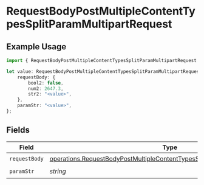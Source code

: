 # RequestBodyPostMultipleContentTypesSplitParamMultipartRequest

## Example Usage

```typescript
import { RequestBodyPostMultipleContentTypesSplitParamMultipartRequest } from "openapi/sdk/models/operations";

let value: RequestBodyPostMultipleContentTypesSplitParamMultipartRequest = {
    requestBody: {
        bool2: false,
        num2: 2647.3,
        str2: "<value>",
    },
    paramStr: "<value>",
};
```

## Fields

| Field                                                                                                                                                                               | Type                                                                                                                                                                                | Required                                                                                                                                                                            | Description                                                                                                                                                                         |
| ----------------------------------------------------------------------------------------------------------------------------------------------------------------------------------- | ----------------------------------------------------------------------------------------------------------------------------------------------------------------------------------- | ----------------------------------------------------------------------------------------------------------------------------------------------------------------------------------- | ----------------------------------------------------------------------------------------------------------------------------------------------------------------------------------- |
| `requestBody`                                                                                                                                                                       | [operations.RequestBodyPostMultipleContentTypesSplitParamMultipartRequestBody](../../../sdk/models/operations/requestbodypostmultiplecontenttypessplitparammultipartrequestbody.md) | :heavy_check_mark:                                                                                                                                                                  | N/A                                                                                                                                                                                 |
| `paramStr`                                                                                                                                                                          | *string*                                                                                                                                                                            | :heavy_check_mark:                                                                                                                                                                  | N/A                                                                                                                                                                                 |